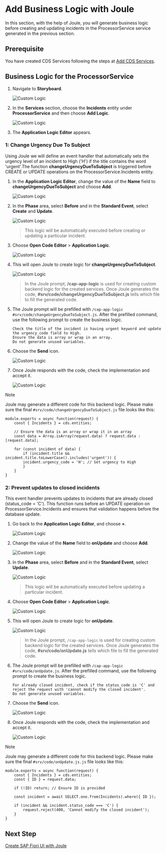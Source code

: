 # Add Business Logic with Joule

In this section, with the help of Joule, you will generate business logic before creating and updating incidents in the ProcessorService service generated in the previous section.

## Prerequisite

You have created CDS Services following the steps at [Add CDS Services](generate-service.md).

## Business Logic for the ProcessorService

1. Navigate to **Storyboard**.

    ![Custom Logic](../images/custom-logic/storyboard.png)

2. In the **Services** section, choose the **Incidents** entity under **ProcessorService** and then choose **Add Logic**.

    ![Custom Logic](../images/custom-logic/add_logic_click.png)

3. The **Application Logic Editor** appears.

### 1: Change Urgency Due To Subject
Using Joule we will define an event handler that automatically sets the urgency level of an incident to High ('H') if the title contains the word 'urgent'.The function **changeUrgencyDueToSubject** is triggered before CREATE or UPDATE operations on the ProcessorService.Incidents entity. 
1. In the **Application Logic Editor**, change the value of the **Name** field to **changeUrgencyDueToSubject** and choose **Add**.

    ![Custom Logic](../images/custom-logic/logic1_name.png)

2. In the **Phase** area, select **Before** and in the **Standard Event**, select **Create** and **Update**.

    ![Custom Logic](../images/custom-logic/logic1_phase.png)

    > This logic will be automatically executed before creating or updating a particular incident.

3. Choose **Open Code Editor** > **Application Logic**.

    ![Custom Logic](../images/custom-logic/logic1_openeditor.png)

4. This will open Joule to create logic for **changeUrgencyDueToSubject**.

    ![Custom Logic](../images/custom-logic/logic1_joulestart.png)

    > In the Joule prompt, **/cap-app-logic** is used for creating custom backend logic for the created services. Once Joule generates the code, **#srv/code/changeUrgencyDueToSubject.js** tells which file to fill the generated code.

5. The Joule prompt will be prefilled with `/cap-app-logic #srv/code/changeUrgencyDueToSubject.js`. After the prefilled command, use the following prompt to create the business logic.

    ```
    Check the title of the incident is having urgent keyword and update the urgency_code field to High.
    Ensure the data is array or wrap in an array.
    Do not generate unused variables.
    ```
    
6. Choose the **Send** icon.

    ![Custom Logic](../images/newprompts/logic1.png)

7. Once Joule responds with the code, check the implementation and accept it. 

    ![Custom Logic](../images/custom-logic/logic1_code.png)

> [!Note]
> Joule may generate a different code for this backend logic. Please make sure the final `#srv/code/changeUrgencyDueToSubject.js` file looks like this: 


    module.exports = async function(request) {
        const { Incidents } = cds.entities;
        
        // Ensure the data is an array or wrap it in an array
        const data = Array.isArray(request.data) ? request.data : [request.data];

        for (const incident of data) {
            if (incident.title && incident.title.toLowerCase().includes('urgent')) {
            incident.urgency_code = 'H'; // Set urgency to High
            }
        }
    }


### 2: Prevent updates to closed incidents
This event handler prevents updates to incidents that are already closed (status_code = 'C'). This function runs before an UPDATE operation on ProcessorService.Incidents and ensures that validation happens before the database update.

1. Go back to the **Application Logic Editor**, and choose **+**.

    ![Custom Logic](../images/custom-logic/logic2_openeditor.png)

2. Change the value of the **Name** field to **onUpdate** and choose **Add**.

    ![Custom Logic](../images/custom-logic/logic2_name.png)

3. In the **Phase** area, select **Before** and in the **Standard Event**, select **Update**.

    ![Custom Logic](../images/custom-logic/logic2_phase.png)

    > This logic will be automatically executed before updating a particular incident.

4. Choose **Open Code Editor** > **Application Logic**.

    ![Custom Logic](../images/custom-logic/logic2_logic.png)

5. This will open Joule to create logic for **onUpdate**.

    ![Custom Logic](../images/custom-logic/logic2_joulestart.png)

    > In the Joule prompt, `/cap-app-logic` is used for creating custom backend logic for the created services. Once Joule generates the code, **#srv/code/onUpdate.js** tells which file to fill the generated code.

6. The Joule prompt will be prefilled with `/cap-app-logic #srv/code/onUpdate.js`. After the prefilled command, use the following prompt to create the business logic.

    ```
    For already closed incident, check if the status_code is 'C' and reject the request with 'cannot modify the closed incident'. 
    Do not generate unused variables.
    ```
    
7. Choose the **Send** icon.

    ![Custom Logic](../images/newprompts/logic2.png)

8. Once Joule responds with the code, check the implementation and accept it. 

    ![Custom Logic](../images/custom-logic/logic2_code.png)

> [!Note]
> Joule may generate a different code for this backend logic. Please make sure the final `#srv/code/onUpdate.js.js` file looks like this: 


    module.exports = async function(request) {
        const { Incidents } = cds.entities;
        const { ID } = request.data;

        if (!ID) return; // Ensure ID is provided

        const incident = await SELECT.one.from(Incidents).where({ ID });

        if (incident && incident.status_code === 'C') {
            request.reject(400, 'Cannot modify the closed incident');
        }
    }

## Next Step

[Create SAP Fiori UI with Joule](./fiori-ui.md)









